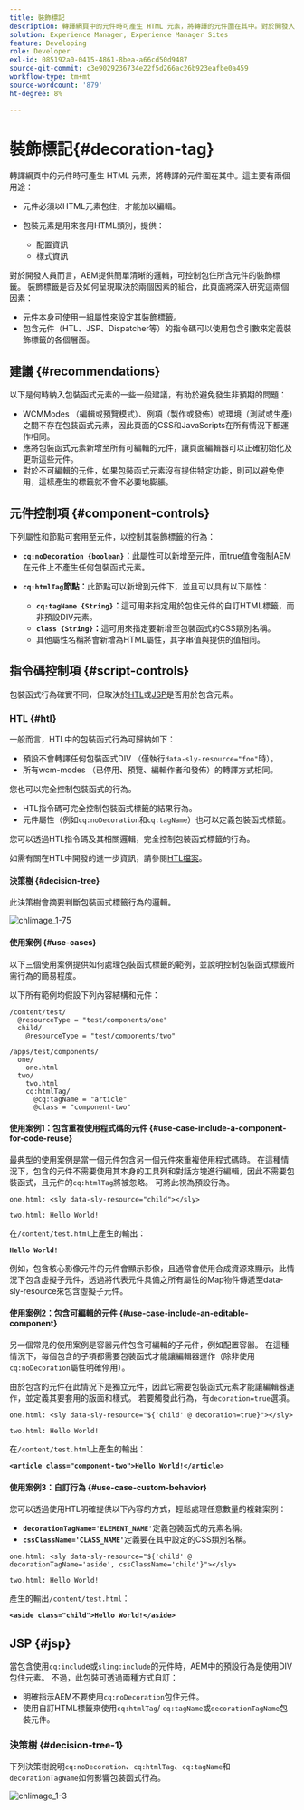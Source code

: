 ```yaml
---
title: 裝飾標記
description: 轉譯網頁中的元件時可產生 HTML 元素，將轉譯的元件圍在其中。對於開發人員來說，AEM 提供簡單清晰的邏輯，可控制圍住所含元件的裝飾標記。
solution: Experience Manager, Experience Manager Sites
feature: Developing
role: Developer
exl-id: 085192a0-0415-4861-8bea-a66cd50d9487
source-git-commit: c3e9029236734e22f5d266ac26b923eafbe0a459
workflow-type: tm+mt
source-wordcount: '879'
ht-degree: 8%

---
```


# 裝飾標記{#decoration-tag}

轉譯網頁中的元件時可產生 HTML 元素，將轉譯的元件圍在其中。這主要有兩個用途：

* 元件必須以HTML元素包住，才能加以編輯。
* 包裝元素是用來套用HTML類別，提供：

   * 配置資訊
   * 樣式資訊

對於開發人員而言，AEM提供簡單清晰的邏輯，可控制包住所含元件的裝飾標籤。 裝飾標籤是否及如何呈現取決於兩個因素的組合，此頁面將深入研究這兩個因素：

* 元件本身可使用一組屬性來設定其裝飾標籤。
* 包含元件（HTL、JSP、Dispatcher等）的指令碼可以使用包含引數來定義裝飾標籤的各個層面。

## 建議 {#recommendations}

以下是何時納入包裝函式元素的一些一般建議，有助於避免發生非預期的問題：

* WCMModes （編輯或預覽模式）、例項（製作或發佈）或環境（測試或生產）之間不存在包裝函式元素，因此頁面的CSS和JavaScripts在所有情況下都運作相同。
* 應將包裝函式元素新增至所有可編輯的元件，讓頁面編輯器可以正確初始化及更新這些元件。
* 對於不可編輯的元件，如果包裝函式元素沒有提供特定功能，則可以避免使用，這樣產生的標籤就不會不必要地膨脹。

## 元件控制項 {#component-controls}

下列屬性和節點可套用至元件，以控制其裝飾標籤的行為：

* **`cq:noDecoration {boolean}`：**&#x200B;此屬性可以新增至元件，而true值會強制AEM在元件上不產生任何包裝函式元素。

* **`cq:htmlTag`節點：**&#x200B;此節點可以新增到元件下，並且可以具有以下屬性：

   * **`cq:tagName {String}`：**&#x200B;這可用來指定用於包住元件的自訂HTML標籤，而非預設DIV元素。
   * **`class {String}`：**&#x200B;這可用來指定要新增至包裝函式的CSS類別名稱。
   * 其他屬性名稱將會新增為HTML屬性，其字串值與提供的值相同。

## 指令碼控制項 {#script-controls}

包裝函式行為確實不同，但取決於[HTL](/help/sites-developing/decoration-tag.md#htl)或[JSP](/help/sites-developing/decoration-tag.md#jsp)是否用於包含元素。

### HTL {#htl}

一般而言，HTL中的包裝函式行為可歸納如下：

* 預設不會轉譯任何包裝函式DIV （僅執行`data-sly-resource="foo"`時）。
* 所有wcm-modes （已停用、預覽、編輯作者和發佈）的轉譯方式相同。

您也可以完全控制包裝函式的行為。

* HTL指令碼可完全控制包裝函式標籤的結果行為。
* 元件屬性（例如`cq:noDecoration`和`cq:tagName`）也可以定義包裝函式標籤。

您可以透過HTL指令碼及其相關邏輯，完全控制包裝函式標籤的行為。

如需有關在HTL中開發的進一步資訊，請參閱[HTL檔案](https://experienceleague.adobe.com/docs/experience-manager-htl/content/overview.html)。

#### 決策樹 {#decision-tree}

此決策樹會摘要判斷包裝函式標籤行為的邏輯。

![chlimage_1-75](assets/chlimage_1-75a.png)

#### 使用案例 {#use-cases}

以下三個使用案例提供如何處理包裝函式標籤的範例，並說明控制包裝函式標籤所需行為的簡易程度。

以下所有範例均假設下列內容結構和元件：

```
/content/test/
  @resourceType = "test/components/one"
  child/
    @resourceType = "test/components/two"
```

```
/apps/test/components/
  one/
    one.html
  two/
    two.html
    cq:htmlTag/
      @cq:tagName = "article"
      @class = "component-two"
```

#### 使用案例1：包含重複使用程式碼的元件 {#use-case-include-a-component-for-code-reuse}

最典型的使用案例是當一個元件包含另一個元件來重複使用程式碼時。 在這種情況下，包含的元件不需要使用其本身的工具列和對話方塊進行編輯，因此不需要包裝函式，且元件的`cq:htmlTag`將被忽略。 可將此視為預設行為。

`one.html: <sly data-sly-resource="child"></sly>`

`two.html: Hello World!`

在`/content/test.html`上產生的輸出：

**`Hello World!`**

例如，包含核心影像元件的元件會顯示影像，且通常會使用合成資源來顯示，此情況下包含虛擬子元件，透過將代表元件具備之所有屬性的Map物件傳遞至data-sly-resource來包含虛擬子元件。

#### 使用案例2：包含可編輯的元件 {#use-case-include-an-editable-component}

另一個常見的使用案例是容器元件包含可編輯的子元件，例如配置容器。 在這種情況下，每個包含的子項都需要包裝函式才能讓編輯器運作（除非使用`cq:noDecoration`屬性明確停用）。

由於包含的元件在此情況下是獨立元件，因此它需要包裝函式元素才能讓編輯器運作，並定義其要套用的版面和樣式。 若要觸發此行為，有`decoration=true`選項。

`one.html: <sly data-sly-resource="${'child' @ decoration=true}"></sly>`

`two.html: Hello World!`

在`/content/test.html`上產生的輸出：

**`<article class="component-two">Hello World!</article>`**

#### 使用案例3：自訂行為 {#use-case-custom-behavior}

您可以透過使用HTL明確提供以下內容的方式，輕鬆處理任意數量的複雜案例：

* **`decorationTagName='ELEMENT_NAME'`**&#x200B;定義包裝函式的元素名稱。
* **`cssClassName='CLASS_NAME'`**&#x200B;定義要在其中設定的CSS類別名稱。

`one.html: <sly data-sly-resource="${'child' @ decorationTagName='aside', cssClassName='child'}"></sly>`

`two.html: Hello World!`

產生的輸出`/content/test.html`：

**`<aside class="child">Hello World!</aside>`**

## JSP {#jsp}

當包含使用`cq:includ`e或`sling:include`的元件時，AEM中的預設行為是使用DIV包住元素。 不過，此包裝可透過兩種方式自訂：

* 明確指示AEM不要使用`cq:noDecoration`包住元件。
* 使用自訂HTML標籤來使用`cq:htmlTag`/ `cq:tagName`或`decorationTagName`包裝元件。

### 決策樹 {#decision-tree-1}

下列決策樹說明`cq:noDecoration`、`cq:htmlTag`、`cq:tagName`和`decorationTagName`如何影響包裝函式行為。

![chlimage_1-3](assets/chlimage_1-3a.jpeg)
